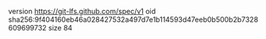 version https://git-lfs.github.com/spec/v1
oid sha256:9f404160eb46a028427532a497d7e1b114593d47eeb0b500b2b7328609699732
size 84
